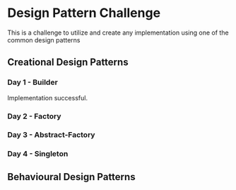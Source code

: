 # Design Pattern Challenge

This is a challenge to utilize and create any implementation using one of the common design patterns

## Creational Design Patterns

### Day 1 - Builder

Implementation successful.

### Day 2 - Factory

### Day 3 - Abstract-Factory

### Day 4 - Singleton

## Behavioural Design Patterns
